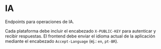 # IA

Endpoints para operaciones de IA.

Cada plataforma debe incluir el encabezado `X-PUBLIC-KEY` para autenticar y recibir respuestas. El frontend debe enviar el idioma actual de la aplicación mediante el encabezado `Accept-Language` (ej.: `en`, `pt-BR`).

